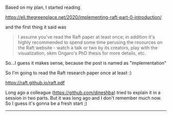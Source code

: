 Based on my plan, I started reading

https://eli.thegreenplace.net/2020/implementing-raft-part-0-introduction/

and the first thing it said was

> I assume you've read the Raft paper at least once; in addition it's highly recommended to spend some time perusing the resources on the Raft website - watch a talk or two by its creators, play with the visualization, skim Ongaro's PhD thesis for more details, etc.

So...I guess it makes sense, because the post is named as "implementation"

So I'm going to read the Raft research paper once at least :)

https://raft.github.io/raft.pdf

Long ago a colleague (https://github.com/dineshba) tried to explain it in a session in two parts. But it was long ago and I don't remember much now. So I guess it's gonna be a fresh start ;)

---



